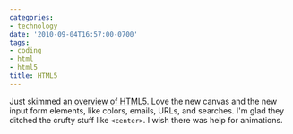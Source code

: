 ```yaml
---
categories:
- technology
date: '2010-09-04T16:57:00-0700'
tags:
- coding
- html
- html5
title: HTML5
---
```


Just skimmed [an overview of HTML5](http://diveintohtml5.info). Love the new canvas and the new input form elements, like colors, emails, URLs, and searches. I'm glad they ditched the crufty stuff like `<center>`. I wish there was help for animations.
